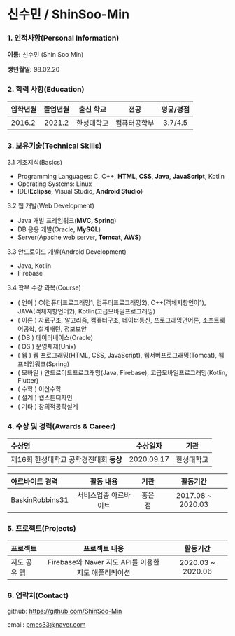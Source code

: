 # 신수민 / ShinSoo-Min


### 1. 인적사항(Personal Information)  

  **이름:** 신수민 (Shin Soo Min)

  **생년월일:** 98.02.20  



### 2. 학력 사항(Education)  

| 입학년월 | 졸업년월 | 출신 학교 |전공 | 평균/평점 |
| :---         |     :---:      |        :---:   |    :---:      | :---:       |
| 2016.2 | 2021.2 | 한성대학교   |컴퓨터공학부 | 3.7/4.5 |



### 3. 보유기술(Technical Skills)

3.1  기초지식(Basics)

* Programming Languages: C, C++, **HTML**, **CSS**, **Java**, **JavaScript**, Kotlin
* Operating Systems: Linux
* IDE(**Eclipse**, Visual Studio, **Android Studio**)

3.2 웹 개발(Web Development)
* Java 개발 프레임워크(**MVC, Spring**)
* DB 응용 개발(Oracle, **MySQL**)
* Server(Apache web server, **Tomcat**, **AWS**)

3.3 안드로이드 개발(Android Development)
* Java, Kotlin
* Firebase

3.4 학부 수강 과목(Course)
* ( 언어 ) C(컴퓨터프로그래밍1, 컴퓨터프로그래밍2), C++(객체지향언어1), JAVA(객체지향언어2), Kotlin(고급모바일프로그래밍)
* ( 이론 ) 자료구조, 알고리즘, 컴퓨터구조, 데이터통신, 프로그래밍언어론, 소프트웨어공학, 설계패턴, 정보보안
* ( DB ) 데이터베이스(Oracle)
* ( OS ) 운영체제(Unix)
* ( 웹 ) 웹 프로그래밍(HTML, CSS, JavaScript), 웹서버프로그래밍(Tomcat), 웹프레임워크(Spring)
* ( 모바일 ) 안드로이드프로그래밍(Java, Firebase), 고급모바일프로그래밍(Kotlin, Flutter)
* ( 수학 ) 이산수학
* ( 설계 ) 캡스톤디자인
* ( 기타 ) 창의적공학설계



### 4. 수상 및 경력(Awards & Career)

| 수상명 | 수상일자 | 기관 |
| :---         |     :---:      |         :---:    |
| 제16회 한성대학교 공학경진대회 **동상**  | 2020.09.17      | 한성대학교   |


| 아르바이트 경력 | 활동 내용 | 기관 |활동기간 |
| :---         |     :---:      |        :---:   |    :---:      |
| BaskinRobbins31 | 서비스업종 아르바이트 | 홍은점 |2017.08 ~ 2020.03  |



### 5. 프로젝트(Projects)
| 프로젝트 | 프로젝트 내용 | 활동기간 |
| :---         |     :---:      |     :---:      |
| 지도 공유 앱 | Firebase와 Naver 지도 API를 이용한 지도 애플리케이션 | 2020.03 ~ 2020.06  |



### 6. 연락처(Contact)
github: https://github.com/ShinSoo-Min

email: pmes33@naver.com





